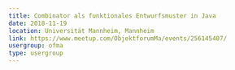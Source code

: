 ```yaml
---
title: Combinator als funktionales Entwurfsmuster in Java
date: 2018-11-19
location: Universität Mannheim, Mannheim
link: https://www.meetup.com/ObjektforumMa/events/256145407/
usergroup: ofma
type: usergroup
---
```

